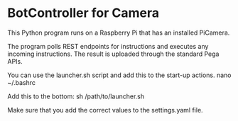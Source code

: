 # BotController for Camera
This Python program runs on a Raspberry Pi that has an installed PiCamera.

The program polls REST endpoints for instructions and executes any incoming instructions.
The result is uploaded through the standard Pega APIs.

You can use the launcher.sh script and add this to the start-up actions.
nano ~/.bashrc

Add this to the bottom:
sh /path/to/launcher.sh

Make sure that you add the correct values to the settings.yaml file.
